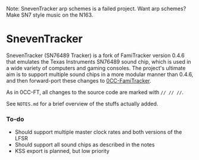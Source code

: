 Note: SnevenTracker arp schemes is a failed project. Want arp schemes? Make SN7 style music on the N163.
# SnevenTracker

SnevenTracker (SN76489 Tracker) is a fork of FamiTracker version 0.4.6 that emulates the Texas Instruments SN76489 sound chip, which is used in a wide variety of computers and gaming consoles. The project's ultimate aim is to support multiple sound chips in a more modular manner than 0.4.6, and then forward-port these changes to [0CC-FamiTracker](https://github.com/HertzDevil/0CC-FamiTracker).

As in 0CC-FT, all changes to the source code are marked with `// // //`.

See `NOTES.md` for a brief overview of the stuffs actually added.

### To-do

- Should support multiple master clock rates and both versions of the LFSR
- Should support all sound chips as described in the notes
- KSS export is planned, but low priority
